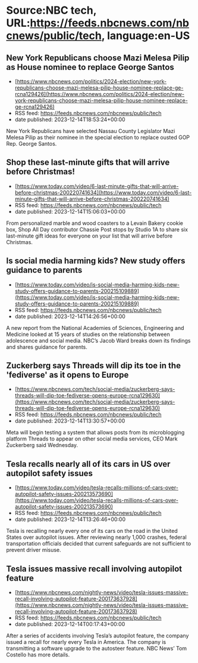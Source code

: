 # Source:NBC tech, URL:https://feeds.nbcnews.com/nbcnews/public/tech, language:en-US

## New York Republicans choose Mazi Melesa Pilip as House nominee to replace George Santos
 - [https://www.nbcnews.com/politics/2024-election/new-york-republicans-choose-mazi-melesa-pilip-house-nominee-replace-ge-rcna129426](https://www.nbcnews.com/politics/2024-election/new-york-republicans-choose-mazi-melesa-pilip-house-nominee-replace-ge-rcna129426)
 - RSS feed: https://feeds.nbcnews.com/nbcnews/public/tech
 - date published: 2023-12-14T18:53:24+00:00

New York Republicans have selected Nassau County Legislator Mazi Melesa Pilip as their nominee in the special election to replace ousted GOP Rep. George Santos.

## Shop these last-minute gifts that will arrive before Christmas!
 - [https://www.today.com/video/6-last-minute-gifts-that-will-arrive-before-christmas-200220741634](https://www.today.com/video/6-last-minute-gifts-that-will-arrive-before-christmas-200220741634)
 - RSS feed: https://feeds.nbcnews.com/nbcnews/public/tech
 - date published: 2023-12-14T15:06:03+00:00

From personalized marble and wood coasters to a Levain Bakery cookie box, Shop All Day contributor Chassie Post stops by Studio 1A to share six last-minute gift ideas for everyone on your list that will arrive before Christmas.

## Is social media harming kids? New study offers guidance to parents
 - [https://www.today.com/video/is-social-media-harming-kids-new-study-offers-guidance-to-parents-200215109889](https://www.today.com/video/is-social-media-harming-kids-new-study-offers-guidance-to-parents-200215109889)
 - RSS feed: https://feeds.nbcnews.com/nbcnews/public/tech
 - date published: 2023-12-14T14:26:56+00:00

A new report from the National Academies of Sciences, Engineering and Medicine looked at 15 years of studies on the relationship between adolescence and social media. NBC’s Jacob Ward breaks down its findings and shares guidance for parents.

## Zuckerberg says Threads will dip its toe in the 'fediverse' as it opens to Europe
 - [https://www.nbcnews.com/tech/social-media/zuckerberg-says-threads-will-dip-toe-fediverse-opens-europe-rcna129630](https://www.nbcnews.com/tech/social-media/zuckerberg-says-threads-will-dip-toe-fediverse-opens-europe-rcna129630)
 - RSS feed: https://feeds.nbcnews.com/nbcnews/public/tech
 - date published: 2023-12-14T13:30:57+00:00

Meta will begin testing a system that allows posts from its microblogging platform Threads to appear on other social media services, CEO Mark Zuckerberg said Wednesday.

## Tesla recalls nearly all of its cars in US over autopilot safety issues
 - [https://www.today.com/video/tesla-recalls-millions-of-cars-over-autopilot-safety-issues-200213573690](https://www.today.com/video/tesla-recalls-millions-of-cars-over-autopilot-safety-issues-200213573690)
 - RSS feed: https://feeds.nbcnews.com/nbcnews/public/tech
 - date published: 2023-12-14T13:26:46+00:00

Tesla is recalling nearly every one of its cars on the road in the United States over autopilot issues. After reviewing nearly 1,000 crashes, federal transportation officials decided that current safeguards are not sufficient to prevent driver misuse.

## Tesla issues massive recall involving autopilot feature
 - [https://www.nbcnews.com/nightly-news/video/tesla-issues-massive-recall-involving-autopilot-feature-200173637928](https://www.nbcnews.com/nightly-news/video/tesla-issues-massive-recall-involving-autopilot-feature-200173637928)
 - RSS feed: https://feeds.nbcnews.com/nbcnews/public/tech
 - date published: 2023-12-14T00:17:43+00:00

After a series of accidents involving Tesla’s autopilot feature, the company issued a recall for nearly every Tesla in America. The company is transmitting a software upgrade to the autosteer feature. NBC News’ Tom Costello has more details.

